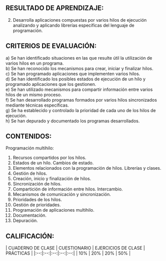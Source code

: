 ## RESULTADO DE APRENDIZAJE:
2. Desarrolla aplicaciones compuestas por varios hilos de ejecución analizando y aplicando librerías específicas del lenguaje de programación. 


## CRITERIOS DE EVALUACIÓN:

a) Se han identificado situaciones en las que resulte útil la utilización de varios hilos en un programa.  
b) Se han reconocido los mecanismos para crear, iniciar y finalizar hilos.  
c) Se han programado aplicaciones que implementen varios hilos.  
d) Se han identificado los posibles estados de ejecución de un hilo y programado
aplicaciones que los gestionen.  
e) Se han utilizado mecanismos para compartir información entre varios hilos de un mismo proceso.  
f) Se han desarrollado programas formados por varios hilos sincronizados mediante técnicas específicas.  
g) Se ha establecido y controlado la prioridad de cada uno de los hilos de
ejecución.  
h) Se han depurado y documentado los programas desarrollados.   


## CONTENIDOS:
Programación multihilo:

1. Recursos compartidos por los hilos.
2. Estados de un hilo. Cambios de estado.
3. Elementos relacionados con la programación de hilos. Librerías y
clases.
4. Gestión de hilos.
5. Creación, inicio y finalización de hilos.
6. Sincronización de hilos.
7. Compartición de información entre hilos. Intercambio.
8. Mecanismos de comunicación y sincronización.
9. Prioridades de los hilos.
10. Gestión de prioridades. 
11. Programación de aplicaciones multihilo.
12. Documentación.
13. Depuración. 



## CALIFICACIÓN:
| CUADERNO DE CLASE | CUESTIONARIO | EJERCICIOS DE CLASE | PRÁCTICAS |
|:--:|:--:|:--:|:--:|:--:|
| 10% | 20% | 20% | 50% |

